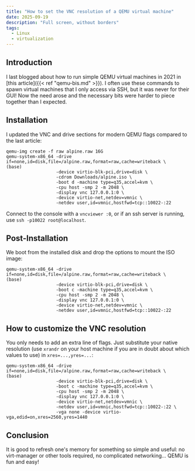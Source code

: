 ```yaml
---
title: "How to set the VNC resolution of a QEMU virtual machine"
date: 2025-09-19
description: "Full screen, without borders"
tags:
  - Linux
  - virtualization
---
```


## Introduction

I last blogged about how to run simple QEMU virtual machines in 2021 in [this
article]({{< ref "qemu-bis.md" >}}). I often use these commands to spawn virtual
machines that I only access via SSH, but it was never for their GUI! Now the
need arose and the necessary bits were harder to piece together than I expected.

## Installation

I updated the VNC and drive sections for modern QEMU flags compared to the last
article:

``` shell
qemu-img create -f raw alpine.raw 16G
qemu-system-x86_64 -drive if=none,id=disk,file=/alpine.raw,format=raw,cache=writeback \                                                                         (base)
                   -device virtio-blk-pci,drive=disk \
                   -cdrom Downloads/alpine.iso \
                   -boot d -machine type=q35,accel=kvm \
                   -cpu host -smp 2 -m 2048 \
                   -display vnc 127.0.0.1:0 \
                   -device virtio-net,netdev=vmnic \
                   -netdev user,id=vmnic,hostfwd=tcp::10022-:22
```

Connect to the console with a `vncviewer :0`, or if an ssh server is running,
use `ssh -p10022 root@localhost`.

## Post-Installation

We boot from the installed disk and drop the options to mount the ISO image:

``` shell
qemu-system-x86_64 -drive if=none,id=disk,file=/alpine.raw,format=raw,cache=writeback \                                                                         (base)
                   -device virtio-blk-pci,drive=disk \
                   -boot c -machine type=q35,accel=kvm \
                   -cpu host -smp 2 -m 2048 \
                   -display vnc 127.0.0.1:0 \
                   -device virtio-net,netdev=vmnic \
                   -netdev user,id=vmnic,hostfwd=tcp::10022-:22
```

## How to customize the VNC resolution

You only needs to add an extra line of flags. Just substitute your native
resolution (use `xrandr` on your host machine if you are in doubt about which
values to use) in `xres=...,yres=...`:

``` shell
qemu-system-x86_64 -drive if=none,id=disk,file=/alpine.raw,format=raw,cache=writeback \                                                                         (base)
                   -device virtio-blk-pci,drive=disk \
                   -boot c -machine type=q35,accel=kvm \
                   -cpu host -smp 2 -m 2048 \
                   -display vnc 127.0.0.1:0 \
                   -device virtio-net,netdev=vmnic \
                   -netdev user,id=vmnic,hostfwd=tcp::10022-:22 \
                   -vga none -device virtio-vga,edid=on,xres=2560,yres=1440
```

## Conclusion

It is good to refresh one's memory for something so simple and useful: no
virt-manager or other tools required, no complicated networking... QEMU is fun
and easy!
